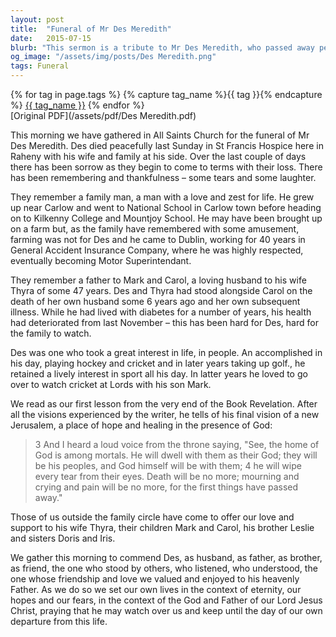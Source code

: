 ```yaml
---
layout: post
title:  "Funeral of Mr Des Meredith"
date:   2015-07-15
blurb: "This sermon is a tribute to Mr Des Meredith, who passed away peacefully in St Francis Hospice. It highlights his life, his love for his family, and his zest for life. It also touches on his interests in sports and bridge. The sermon offers comfort and hope, reminding the congregation of the promise of a new Jerusalem, where there will be no more death, mourning, crying, or pain."
og_image: "/assets/img/posts/Des Meredith.png"
tags: Funeral
---    
```

<div class="tag-pills">
  {% for tag in page.tags %}
    {% capture tag_name %}{{ tag }}{% endcapture %}
    <a href="{{ site.baseurl }}/tag/{{ tag_name | slugify }}" class="tag-pill">{{ tag_name }}</a>
  {% endfor %}
</div>
[Original PDF](/assets/pdf/Des Meredith.pdf)

This morning we have gathered in All Saints Church for the funeral of Mr Des Meredith. Des died peacefully last Sunday in St Francis Hospice here in Raheny with his wife and family at his side. Over the last couple of days there has been sorrow as they begin to come to terms with their loss. There has been remembering and thankfulness – some tears and some laughter.

They remember a family man, a man with a love and zest for life. He grew up near Carlow and went to National School in Carlow town before heading on to Kilkenny College and Mountjoy School. He may have been brought up on a farm but, as the family have remembered with some amusement, farming was not for Des and he came to Dublin, working for 40 years in General Accident Insurance Company, where he was highly respected, eventually becoming Motor Superintendant.

They remember a father to Mark and Carol, a loving husband to his wife Thyra of some 47 years. Des and Thyra had stood alongside Carol on the death of her own husband some 6 years ago and her own subsequent illness. While he had lived with diabetes for a number of years, his health had deteriorated from last November – this has been hard for Des, hard for the family to watch.

Des was one who took a great interest in life, in people. An accomplished in his day, playing hockey and cricket and in later years taking up golf., he retained a lively interest in sport all his day. In latter years he loved to go over to watch cricket at Lords with his son Mark.

We read as our first lesson from the very end of the Book Revelation. After all the visions experienced by the writer, he tells of his final vision of a new Jerusalem, a place of hope and healing in the presence of God:

> 3 And I heard a loud voice from the throne saying,
> "See, the home of God is among mortals.
> He will dwell with them as their God;
> they will be his peoples,
> and God himself will be with them;
> 4 he will wipe every tear from their eyes.
> Death will be no more;
> mourning and crying and pain will be no more,
> for the first things have passed away."

Those of us outside the family circle have come to offer our love and support to his wife Thyra, their children Mark and Carol, his brother Leslie and sisters Doris and Iris.

We gather this morning to commend Des, as husband, as father, as brother, as friend, the one who stood by others, who listened, who understood, the one whose friendship and love we valued and enjoyed to his heavenly Father. As we do so we set our own lives in the context of eternity, our hopes and our fears, in the context of the God and Father of our Lord Jesus Christ, praying that he may watch over us and keep until the day of our own departure from this life.
